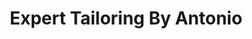 ---
title: "Expert Tailoring By Antonio"
url: /allentown/expert-tailoring-by-antonio/
shop: Schneiderei
---